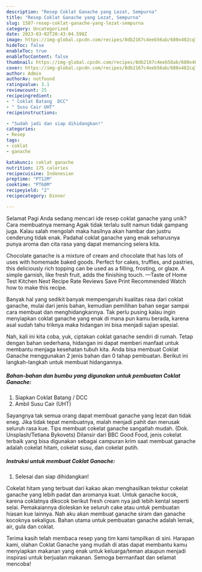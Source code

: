 ```yaml
---
description: "Resep Coklat Ganache yang Lezat, Sempurna"
title: "Resep Coklat Ganache yang Lezat, Sempurna"
slug: 1587-resep-coklat-ganache-yang-lezat-sempurna
category: Uncategorized
date: 2023-03-02T20:43:04.598Z
image: https://img-global.cpcdn.com/recipes/8db2167c4eeb56ab/680x482cq70/coklat-ganache-foto-resep-utama.jpg
hideToc: false
enableToc: true
enableTocContent: false
thumbnail: https://img-global.cpcdn.com/recipes/8db2167c4eeb56ab/680x482cq70/coklat-ganache-foto-resep-utama.jpg
cover: https://img-global.cpcdn.com/recipes/8db2167c4eeb56ab/680x482cq70/coklat-ganache-foto-resep-utama.jpg
author: Admin
authorAv: notfound
ratingvalue: 3.1
reviewcount: 25
recipeingredient:
- " Coklat Batang  DCC"
- " Susu Cair UHT"
recipeinstructions:

- "Sudah jadi dan siap dihidangkan!"
categories:
- Resep
tags:
- coklat
- ganache

katakunci: coklat ganache 
nutrition: 175 calories
recipecuisine: Indonesian
preptime: "PT12M"
cooktime: "PT60M"
recipeyield: "2"
recipecategory: Dinner

---
```



Selamat Pagi Anda sedang mencari ide resep coklat ganache yang unik? Cara membuatnya memang Agak tidak terlalu sulit namun tidak gampang juga. Kalau salah mengolah maka hasilnya akan hambar dan justru cenderung tidak enak. Padahal coklat ganache yang enak seharusnya punya aroma dan cita rasa yang dapat memancing selera kita.


Chocolate ganache is a mixture of cream and chocolate that has lots of uses with homemade baked goods. Perfect for cakes, truffles, and pastries, this deliciously rich topping can be used as a filling, frosting, or glaze. A simple garnish, like fresh fruit, adds the finishing touch. —Taste of Home Test Kitchen Next Recipe Rate Reviews Save Print Recommended Watch how to make this recipe.

Banyak hal yang sedikit banyak mempengaruhi kualitas rasa dari coklat ganache, mulai dari jenis bahan, kemudian pemilihan bahan segar sampai cara membuat dan menghidangkannya. Tak perlu pusing kalau ingin menyiapkan coklat ganache yang enak di mana pun kamu berada, karena asal sudah tahu triknya maka hidangan ini bisa menjadi sajian spesial.


Nah, kali ini kita coba, yuk, ciptakan coklat ganache sendiri di rumah. Tetap dengan bahan sederhana, hidangan ini dapat memberi manfaat untuk membantu menjaga kesehatan tubuh kita. Anda bisa membuat Coklat Ganache menggunakan 2 jenis bahan dan 0 tahap pembuatan. Berikut ini langkah-langkah untuk membuat hidangannya.

<!--inarticleads1-->

##### Bahan-bahan dan bumbu yang digunakan untuk pembuatan Coklat Ganache:

1. Siapkan  Coklat Batang / DCC
1. Ambil  Susu Cair (UHT)


Sayangnya tak semua orang dapat membuat ganache yang lezat dan tidak eneg. Jika tidak tepat membuatnya, malah menjadi pahit dan merusak seluruh rasa kue. Tips membuat cokelat ganache sangatlah mudah. (Dok. Unsplash/Tetiana Bykovets) Dilansir dari BBC Good Food, jenis cokelat terbaik yang bisa digunakan sebagai campuran krim saat membuat ganache adalah cokelat hitam, cokelat susu, dan cokelat putih. 

<!--inarticleads2-->

##### Instruksi untuk membuat Coklat Ganache:


1. Selesai dan siap dihidangkan!

Cokelat hitam yang terbuat dari kakao akan menghasilkan tekstur cokelat ganache yang lebih padat dan aromanya kuat. Untuk ganache kocok, karena coklatnya dikocok berikut fresh cream nya jadi lebih kental seperti selai. Pemakaiannya dioleskan ke seluruh cake atau untuk pembuatan hiasan kue lainnya. Nah aku akan membuat ganache siram dan ganache kocoknya sekaligus. Bahan utama untuk pembuatan ganache adalah lemak, air, gula dan coklat. 

Terima kasih telah membaca resep yang tim kami tampilkan di sini. Harapan kami, olahan Coklat Ganache yang mudah di atas dapat membantu kamu menyiapkan makanan yang enak untuk keluarga/teman ataupun menjadi inspirasi untuk berjualan makanan. Semoga bermanfaat dan selamat mencoba!

